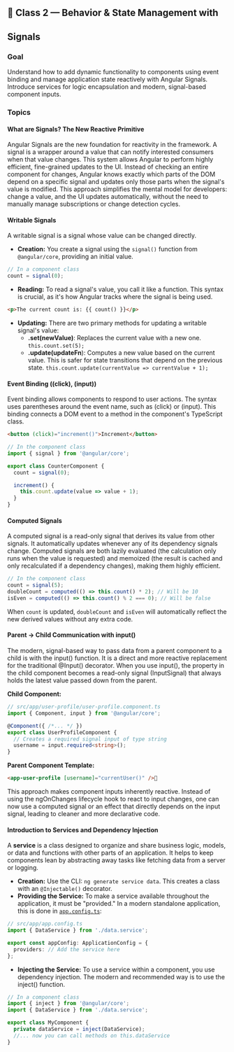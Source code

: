 ## **🧠 Class 2 — Behavior & State Management with** 

## **Signals**

### 

### **Goal**

Understand how to add dynamic functionality to components using event binding and manage application state reactively with Angular Signals. Introduce services for logic encapsulation and modern, signal-based component inputs.

### **Topics**

#### **What are Signals? The New Reactive Primitive**

Angular Signals are the new foundation for reactivity in the framework. A signal is a wrapper around a value that can notify interested consumers when that value changes. This system allows Angular to perform highly efficient, fine-grained updates to the UI. Instead of checking an entire component for changes, Angular knows exactly which parts of the DOM depend on a specific signal and updates only those parts when the signal's value is modified. This approach simplifies the mental model for developers: change a value, and the UI updates automatically, without the need to manually manage subscriptions or change detection cycles.

#### **Writable Signals**

A writable signal is a signal whose value can be changed directly.

* **Creation:** You create a signal using the `signal()` function from `@angular/core`, providing an initial value.

```ts
// In a component class
count = signal(0);
```

* **Reading:** To read a signal's value, you call it like a function. This syntax is crucial, as it's how Angular tracks where the signal is being used.

```html
<p>The current count is: {{ count() }}</p>
```

* **Updating:** There are two primary methods for updating a writable signal's value:  
  * **.set(newValue)**: Replaces the current value with a new one. `this.count.set(5);`  
  * **.update(updateFn**): Computes a new value based on the current value. This is safer for state transitions that depend on the previous state. `this.count.update(currentValue => currentValue + 1);`

#### **Event Binding ((click), (input))**

Event binding allows components to respond to user actions. The syntax uses parentheses around the event name, such as (click) or (input). This binding connects a DOM event to a method in the component's TypeScript class.

```html
<button (click)="increment()">Increment</button>
```

```ts
// In the component class
import { signal } from '@angular/core';

export class CounterComponent {
  count = signal(0);

  increment() {
    this.count.update(value => value + 1);
  }
}
```

#### **Computed Signals**

A computed signal is a read-only signal that derives its value from other signals. It automatically updates whenever any of its dependency signals change. Computed signals are both lazily evaluated (the calculation only runs when the value is requested) and memoized (the result is cached and only recalculated if a dependency changes), making them highly efficient.

```ts
// In the component class
count = signal(5);
doubleCount = computed(() => this.count() * 2); // Will be 10
isEven = computed(() => this.count() % 2 === 0); // Will be false
```

When `count` is updated, `doubleCount` and `isEven` will automatically reflect the new derived values without any extra code.

#### **Parent → Child Communication with input()**

The modern, signal-based way to pass data from a parent component to a child is with the input() function. It is a direct and more reactive replacement for the traditional @Input() decorator. When you use input(), the property in the child component becomes a read-only signal (InputSignal) that always holds the latest value passed down from the parent.

**Child Component:**

```ts
// src/app/user-profile/user-profile.component.ts
import { Component, input } from '@angular/core';

@Component({ /*... */ })
export class UserProfileComponent {
  // Creates a required signal input of type string
  username = input.required<string>();
}
```

**Parent Component Template:**

```html
<app-user-profile [username]="currentUser()" />
```

This approach makes component inputs inherently reactive. Instead of using the ngOnChanges lifecycle hook to react to input changes, one can now use a computed signal or an effect that directly depends on the input signal, leading to cleaner and more declarative code.

#### **Introduction to Services and Dependency Injection**

A **service** is a class designed to organize and share business logic, models, or data and functions with other parts of an application. It helps to keep components lean by abstracting away tasks like fetching data from a server or logging.

* **Creation:** Use the CLI: `ng generate service data`. This creates a class with an `@Injectable()` decorator.  
* **Providing the Service:** To make a service available throughout the application, it must be "provided." In a modern standalone application, this is done in [`app.config.ts`](http://app.config.ts):

```ts
// src/app/app.config.ts
import { DataService } from './data.service';

export const appConfig: ApplicationConfig = {
  providers: // Add the service here
};
```

* **Injecting the Service:** To use a service within a component, you use dependency injection. The modern and recommended way is to use the inject() function.

```ts
// In a component class
import { inject } from '@angular/core';
import { DataService } from './data.service';

export class MyComponent {
  private dataService = inject(DataService);
  //... now you can call methods on this.dataService
}

```

